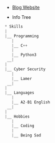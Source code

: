 * [Blog Website](https://thesaderror.github.io/)

* Info Tree
```py
* Skills
|
|__ Programming
   |
   |__ C++
   |
   |__ Python3
 __|
|
|__ Cyber Security
   |
   |__ Lamer
 __|
|
|__ Languages
   |
   |__ A2-B1 English
 __|
|
|__ Hobbies
   |
   |__ Coding
   |
   |__ Being Sad
```
